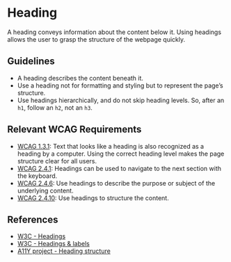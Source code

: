 # Heading

A heading conveys information about the content below it.
Using headings allows the user to grasp the structure of the webpage quickly.

## Guidelines

- A heading describes the content beneath it.
- Use a heading not for formatting and styling but to represent the page’s structure.
- Use headings hierarchically, and do not skip heading levels.
  So, after an `h1`, follow an `h2`, not an `h3`.

## Relevant WCAG Requirements

- [WCAG 1.3.1](https://www.w3.org/WAI/WCAG21/quickref/#qr-content-structure-separation-programmatic):
  Text that looks like a heading is also recognized as a heading by a computer.
  Using the correct heading level makes the page structure clear for all users.
- [WCAG 2.4.1](https://www.w3.org/WAI/WCAG21/quickref/#qr-navigation-mechanisms-skip): Headings can be used to navigate to the next section with the keyboard.
- [WCAG 2.4.6](https://www.w3.org/WAI/WCAG21/quickref/#headings-and-labels): Use headings to describe the purpose or subject of the underlying content.
- [WCAG 2.4.10](https://www.w3.org/WAI/WCAG21/quickref/#qr-navigation-mechanisms-headings): Use headings to structure the content.

## References

- [W3C - Headings](https://www.w3.org/WAI/tutorials/page-structure/headings/)
- [W3C - Headings & labels](https://www.w3.org/TR/WCAG21/#headings-and-labels)
- [A11Y project - Heading structure](https://www.a11yproject.com/posts/how-to-accessible-heading-structure/)

